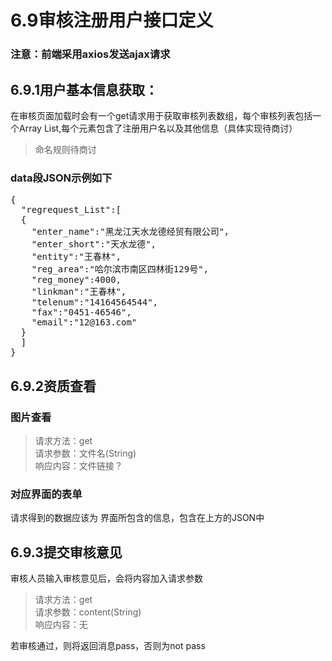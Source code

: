 # 6.9审核注册用户接口定义
### **注意：前端采用axios发送ajax请求**
## 6.9.1用户基本信息获取：
  在审核页面加载时会有一个get请求用于获取审核列表数组，每个审核列表包括一个Array List,每个元素包含了注册用户名以及其他信息（具体实现待商讨）
  >命名规则待商讨
### data段JSON示例如下
<pre>
{
  "regrequest_List":[
  {
    "enter_name":"黑龙江天水龙德经贸有限公司"，
    "enter_short":"天水龙德",
    "entity":"王春林",
    "reg_area":"哈尔滨市南区四林街129号",
    "reg_money":4000,
    "linkman":"王春林",
    "telenum":"14164564544",
    "fax":"0451-46546",
    "email":"12@163.com" 
  }
  ]    
}
</pre>
##  6.9.2资质查看
### 图片查看
>请求方法：get \
>请求参数：文件名(String) \
>响应内容：文件链接？
### 对应界面的表单
请求得到的数据应该为
界面所包含的信息，包含在上方的JSON中

##  6.9.3提交审核意见
审核人员输入审核意见后，会将内容加入请求参数
>请求方法：get \
>请求参数：content(String) \
>响应内容：无

若审核通过，则将返回消息pass，否则为not pass